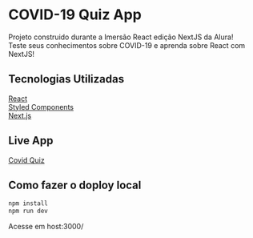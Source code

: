 # COVID-19 Quiz App

Projeto construido durante a Imersão React edição NextJS da Alura!  
Teste seus conhecimentos sobre COVID-19 e aprenda sobre React com NextJS!

## Tecnologias Utilizadas

  [React](https://reactjs.org/)  
  [Styled Components](https://styled-components.com/)  
  [Next.js](https://nextjs.org/)  

## Live App

[Covid Quiz](https://covid-quiz.vercel.app/)  

## Como fazer o doploy local

```bash
npm install
npm run dev
```

Acesse em host:3000/
